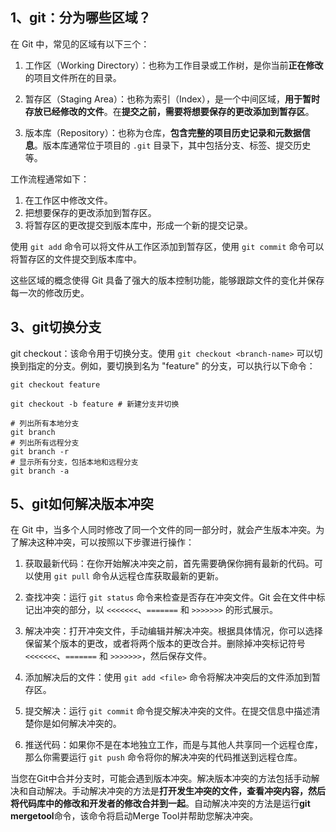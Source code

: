 ## 1、git：分为哪些区域？

在 Git 中，常见的区域有以下三个：

1. 工作区（Working Directory）：也称为工作目录或工作树，是你当前**正在修改**的项目文件所在的目录。

2. 暂存区（Staging Area）：也称为索引（Index），是一个中间区域，**用于暂时存放已经修改的文件**。在**提交之前，需要将想要保存的更改添加到暂存区**。

3. 版本库（Repository）：也称为仓库，**包含完整的项目历史记录和元数据信息**。版本库通常位于项目的 `.git` 目录下，其中包括分支、标签、提交历史等。

工作流程通常如下：
1. 在工作区中修改文件。
2. 把想要保存的更改添加到暂存区。
3. 将暂存区的更改提交到版本库中，形成一个新的提交记录。

使用 `git add` 命令可以将文件从工作区添加到暂存区，使用 `git commit` 命令可以将暂存区的文件提交到版本库中。

这些区域的概念使得 Git 具备了强大的版本控制功能，能够跟踪文件的变化并保存每一次的修改历史。







## 3、git切换分支

git checkout：该命令用于切换分支。使用 `git checkout <branch-name>` 可以切换到指定的分支。例如，要切换到名为 "feature" 的分支，可以执行以下命令：

```shell
git checkout feature

git checkout -b feature # 新建分支并切换

# 列出所有本地分支
git branch
# 列出所有远程分支
git branch -r
# 显示所有分支，包括本地和远程分支
git branch -a
```





## 5、git如何解决版本冲突

在 Git 中，当多个人同时修改了同一个文件的同一部分时，就会产生版本冲突。为了解决这种冲突，可以按照以下步骤进行操作：

1. 获取最新代码：在你开始解决冲突之前，首先需要确保你拥有最新的代码。可以使用 `git pull` 命令从远程仓库获取最新的更新。

2. 查找冲突：运行 `git status` 命令来检查是否存在冲突文件。Git 会在文件中标记出冲突的部分，以 `<<<<<<<`、`=======` 和 `>>>>>>>` 的形式展示。

3. 解决冲突：打开冲突文件，手动编辑并解决冲突。根据具体情况，你可以选择保留某个版本的更改，或者将两个版本的更改合并。删除掉冲突标记符号 `<<<<<<<`、`=======` 和 `>>>>>>>`，然后保存文件。

4. 添加解决后的文件：使用 `git add <file>` 命令将解决冲突后的文件添加到暂存区。

5. 提交解决：运行 `git commit` 命令提交解决冲突的文件。在提交信息中描述清楚你是如何解决冲突的。

6. 推送代码：如果你不是在本地独立工作，而是与其他人共享同一个远程仓库，那么你需要运行 `git push` 命令将你的解决冲突的代码推送到远程仓库。



当您在Git中合并分支时，可能会遇到版本冲突。解决版本冲突的方法包括手动解决和自动解决。手动解决冲突的方法是**打开发生冲突的文件，查看冲突内容，然后将代码库中的修改和开发者的修改合并到一起**。自动解决冲突的方法是运行**git mergetool**命令，该命令将启动Merge Tool并帮助您解决冲突。





